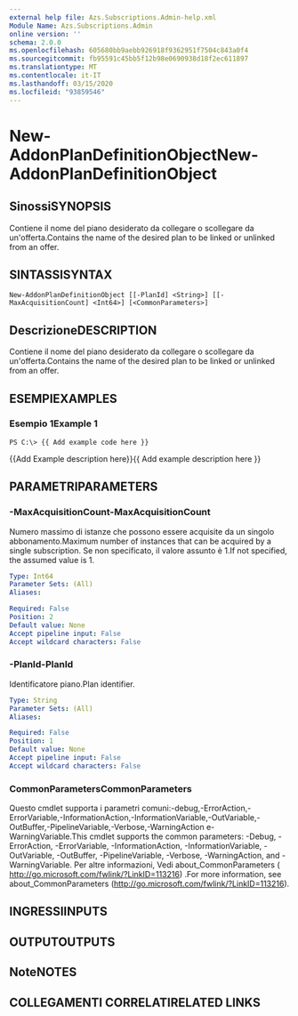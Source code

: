 ```yaml
---
external help file: Azs.Subscriptions.Admin-help.xml
Module Name: Azs.Subscriptions.Admin
online version: ''
schema: 2.0.0
ms.openlocfilehash: 605680bb9aebb926918f9362951f7504c843a0f4
ms.sourcegitcommit: fb95591c45bb5f12b98e0690938d18f2ec611897
ms.translationtype: MT
ms.contentlocale: it-IT
ms.lasthandoff: 03/15/2020
ms.locfileid: "93859546"
---
```

# <span data-ttu-id="3eb67-101">New-AddonPlanDefinitionObject</span><span class="sxs-lookup"><span data-stu-id="3eb67-101">New-AddonPlanDefinitionObject</span></span>

## <span data-ttu-id="3eb67-102">Sinossi</span><span class="sxs-lookup"><span data-stu-id="3eb67-102">SYNOPSIS</span></span>
<span data-ttu-id="3eb67-103">Contiene il nome del piano desiderato da collegare o scollegare da un'offerta.</span><span class="sxs-lookup"><span data-stu-id="3eb67-103">Contains the name of the desired plan to be linked or unlinked from an offer.</span></span>

## <span data-ttu-id="3eb67-104">SINTASSI</span><span class="sxs-lookup"><span data-stu-id="3eb67-104">SYNTAX</span></span>

```
New-AddonPlanDefinitionObject [[-PlanId] <String>] [[-MaxAcquisitionCount] <Int64>] [<CommonParameters>]
```

## <span data-ttu-id="3eb67-105">Descrizione</span><span class="sxs-lookup"><span data-stu-id="3eb67-105">DESCRIPTION</span></span>
<span data-ttu-id="3eb67-106">Contiene il nome del piano desiderato da collegare o scollegare da un'offerta.</span><span class="sxs-lookup"><span data-stu-id="3eb67-106">Contains the name of the desired plan to be linked or unlinked from an offer.</span></span>

## <span data-ttu-id="3eb67-107">ESEMPI</span><span class="sxs-lookup"><span data-stu-id="3eb67-107">EXAMPLES</span></span>

### <span data-ttu-id="3eb67-108">Esempio 1</span><span class="sxs-lookup"><span data-stu-id="3eb67-108">Example 1</span></span>
```
PS C:\> {{ Add example code here }}
```

<span data-ttu-id="3eb67-109">{{Add Example description here}}</span><span class="sxs-lookup"><span data-stu-id="3eb67-109">{{ Add example description here }}</span></span>

## <span data-ttu-id="3eb67-110">PARAMETRI</span><span class="sxs-lookup"><span data-stu-id="3eb67-110">PARAMETERS</span></span>

### <span data-ttu-id="3eb67-111">-MaxAcquisitionCount</span><span class="sxs-lookup"><span data-stu-id="3eb67-111">-MaxAcquisitionCount</span></span>
<span data-ttu-id="3eb67-112">Numero massimo di istanze che possono essere acquisite da un singolo abbonamento.</span><span class="sxs-lookup"><span data-stu-id="3eb67-112">Maximum number of instances that can be acquired by a single subscription.</span></span>
<span data-ttu-id="3eb67-113">Se non specificato, il valore assunto è 1.</span><span class="sxs-lookup"><span data-stu-id="3eb67-113">If not specified, the assumed value is 1.</span></span>

```yaml
Type: Int64
Parameter Sets: (All)
Aliases: 

Required: False
Position: 2
Default value: None
Accept pipeline input: False
Accept wildcard characters: False
```

### <span data-ttu-id="3eb67-114">-PlanId</span><span class="sxs-lookup"><span data-stu-id="3eb67-114">-PlanId</span></span>
<span data-ttu-id="3eb67-115">Identificatore piano.</span><span class="sxs-lookup"><span data-stu-id="3eb67-115">Plan identifier.</span></span>

```yaml
Type: String
Parameter Sets: (All)
Aliases: 

Required: False
Position: 1
Default value: None
Accept pipeline input: False
Accept wildcard characters: False
```

### <span data-ttu-id="3eb67-116">CommonParameters</span><span class="sxs-lookup"><span data-stu-id="3eb67-116">CommonParameters</span></span>
<span data-ttu-id="3eb67-117">Questo cmdlet supporta i parametri comuni:-debug,-ErrorAction,-ErrorVariable,-InformationAction,-InformationVariable,-OutVariable,-OutBuffer,-PipelineVariable,-Verbose,-WarningAction e-WarningVariable.</span><span class="sxs-lookup"><span data-stu-id="3eb67-117">This cmdlet supports the common parameters: -Debug, -ErrorAction, -ErrorVariable, -InformationAction, -InformationVariable, -OutVariable, -OutBuffer, -PipelineVariable, -Verbose, -WarningAction, and -WarningVariable.</span></span> <span data-ttu-id="3eb67-118">Per altre informazioni, Vedi about_CommonParameters ( http://go.microsoft.com/fwlink/?LinkID=113216) .</span><span class="sxs-lookup"><span data-stu-id="3eb67-118">For more information, see about_CommonParameters (http://go.microsoft.com/fwlink/?LinkID=113216).</span></span>

## <span data-ttu-id="3eb67-119">INGRESSI</span><span class="sxs-lookup"><span data-stu-id="3eb67-119">INPUTS</span></span>

## <span data-ttu-id="3eb67-120">OUTPUT</span><span class="sxs-lookup"><span data-stu-id="3eb67-120">OUTPUTS</span></span>

## <span data-ttu-id="3eb67-121">Note</span><span class="sxs-lookup"><span data-stu-id="3eb67-121">NOTES</span></span>

## <span data-ttu-id="3eb67-122">COLLEGAMENTI CORRELATI</span><span class="sxs-lookup"><span data-stu-id="3eb67-122">RELATED LINKS</span></span>

